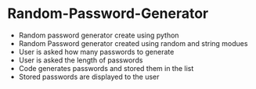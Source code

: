 # Random-Password-Generator
- Random password generator create using python 
- Random Password generator created using random and string modues
- User is asked how many passwords to generate
- User is asked the length of passwords
- Code generates passwords and stored them in the list
- Stored passwords are displayed to the user
